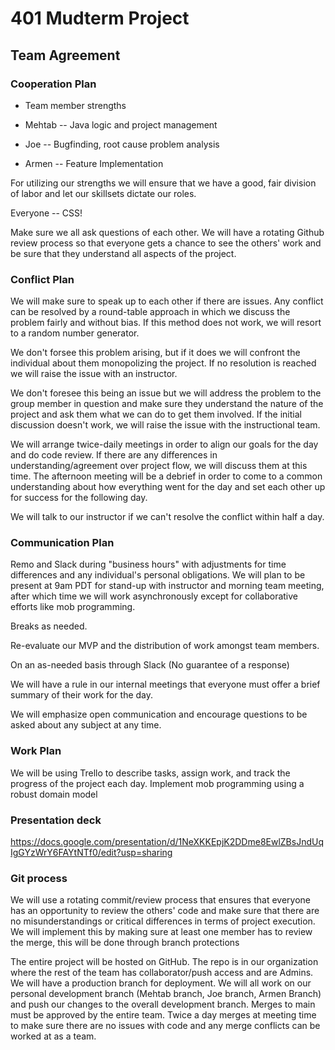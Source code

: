 # 401 Mudterm Project

## Team Agreement

### Cooperation Plan

* Team member strengths

* Mehtab -- Java logic and project management
* Joe -- Bugfinding, root cause problem analysis
* Armen -- Feature Implementation

For utilizing our strengths we will ensure that we have a good, fair division of labor and let our skillsets dictate our roles.

Everyone -- CSS!

Make sure we all ask questions of each other. We will have a rotating Github review process so that everyone gets a chance to see the others' work and be sure that they understand all aspects of the project.

### Conflict Plan

We will make sure to speak up to each other if there are issues. Any conflict can be resolved by a round-table approach in which we discuss the problem fairly and without bias. If this method does not work, we will resort to a random number generator.

We don't forsee this problem arising, but if it does we will confront the individual about them monopolizing the project. If no resolution is reached we will raise the issue with an instructor.

We don't foresee this being an issue but we will address the problem to the group member in question and make sure they understand the nature of the project and ask them what we can do to get them involved. If the initial discussion doesn't work, we will raise the issue with the instructional team.

We will arrange twice-daily meetings in order to align our goals for the day and do code review. If there are any differences in understanding/agreement over project flow, we will discuss them at this time. The afternoon meeting will be a debrief in order to come to a common understanding about how everything went for the day and set each other up for success for the following day.

We will talk to our instructor if we can't resolve the conflict within half a day.

### Communication Plan

Remo and Slack during "business hours" with adjustments for time differences and any individual's personal obligations. We will plan to be present at 9am PDT for stand-up with instructor and morning team meeting, after which time we will work asynchronously except for collaborative efforts like mob programming.

Breaks as needed.

Re-evaluate our MVP and the distribution of work amongst team members.

On an as-needed basis through Slack (No guarantee of a response)

We will have a rule in our internal meetings that everyone must offer a brief summary of their work for the day.

We will emphasize open communication and encourage questions to be asked about any subject at any time.

### Work Plan

We will be using Trello to describe tasks, assign work, and track the progress of the project each day. Implement mob programming using a robust domain model

### Presentation deck

https://docs.google.com/presentation/d/1NeXKKEpjK2DDme8EwlZBsJndUqIgGYzWrY6FAYtNTf0/edit?usp=sharing

### Git process

We will use a rotating commit/review process that ensures that everyone has an opportunity to review the others' code and make sure that there are no misunderstandings or critical differences in terms of project execution. We will implement this by making sure at least one member has to review the merge, this will be done through branch protections

The entire project will be hosted on GitHub.
The repo is in our organization where the rest of the team has collaborator/push access and are Admins.
We will have a production branch for deployment. We will all work on our personal development branch (Mehtab branch, Joe branch, Armen Branch) and push our changes to the overall development branch. Merges to main must be approved by the entire team.
Twice a day merges at meeting time to make sure there are no issues with code and any merge conflicts can be worked at as a team.
